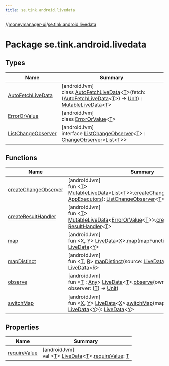 ```yaml
---
title: se.tink.android.livedata
---
```

//[moneymanager-ui](../../index.html)/[se.tink.android.livedata](index.html)



# Package se.tink.android.livedata



## Types


| Name | Summary |
|---|---|
| [AutoFetchLiveData](-auto-fetch-live-data/index.html) | [androidJvm]<br>class [AutoFetchLiveData](-auto-fetch-live-data/index.html)&lt;[T](-auto-fetch-live-data/index.html)&gt;(fetch: ([AutoFetchLiveData](-auto-fetch-live-data/index.html)&lt;[T](-auto-fetch-live-data/index.html)&gt;) -&gt; [Unit](https://kotlinlang.org/api/latest/jvm/stdlib/kotlin/-unit/index.html)) : [MutableLiveData](https://developer.android.com/reference/kotlin/androidx/lifecycle/MutableLiveData.html)&lt;[T](-auto-fetch-live-data/index.html)&gt; |
| [ErrorOrValue](-error-or-value/index.html) | [androidJvm]<br>class [ErrorOrValue](-error-or-value/index.html)&lt;[T](-error-or-value/index.html)&gt; |
| [ListChangeObserver](-list-change-observer/index.html) | [androidJvm]<br>interface [ListChangeObserver](-list-change-observer/index.html)&lt;[T](-list-change-observer/index.html)&gt; : [ChangeObserver](../com.tink.service.observer/-change-observer/index.html)&lt;[List](https://kotlinlang.org/api/latest/jvm/stdlib/kotlin.collections/-list/index.html)&lt;[T](-list-change-observer/index.html)&gt;&gt; |


## Functions


| Name | Summary |
|---|---|
| [createChangeObserver](create-change-observer.html) | [androidJvm]<br>fun &lt;[T](create-change-observer.html)&gt; [MutableLiveData](https://developer.android.com/reference/kotlin/androidx/lifecycle/MutableLiveData.html)&lt;[List](https://kotlinlang.org/api/latest/jvm/stdlib/kotlin.collections/-list/index.html)&lt;[T](create-change-observer.html)&gt;&gt;.[createChangeObserver](create-change-observer.html)(executors: [AppExecutors](../se.tink.android/-app-executors/index.html)): [ListChangeObserver](-list-change-observer/index.html)&lt;[T](create-change-observer.html)&gt; |
| [createResultHandler](create-result-handler.html) | [androidJvm]<br>fun &lt;[T](create-result-handler.html)&gt; [MutableLiveData](https://developer.android.com/reference/kotlin/androidx/lifecycle/MutableLiveData.html)&lt;[ErrorOrValue](-error-or-value/index.html)&lt;[T](create-result-handler.html)&gt;&gt;.[createResultHandler](create-result-handler.html)(): [ResultHandler](../com.tink.service.handler/-result-handler/index.html)&lt;[T](create-result-handler.html)&gt; |
| [map](map.html) | [androidJvm]<br>fun &lt;[X](map.html), [Y](map.html)&gt; [LiveData](https://developer.android.com/reference/kotlin/androidx/lifecycle/LiveData.html)&lt;[X](map.html)&gt;.[map](map.html)(mapFunction: ([X](map.html)) -&gt; [Y](map.html)): [LiveData](https://developer.android.com/reference/kotlin/androidx/lifecycle/LiveData.html)&lt;[Y](map.html)&gt; |
| [mapDistinct](map-distinct.html) | [androidJvm]<br>fun &lt;[T](map-distinct.html), [R](map-distinct.html)&gt; [mapDistinct](map-distinct.html)(source: [LiveData](https://developer.android.com/reference/kotlin/androidx/lifecycle/LiveData.html)&lt;[T](map-distinct.html)&gt;, map: ([T](map-distinct.html)) -&gt; [R](map-distinct.html)): [LiveData](https://developer.android.com/reference/kotlin/androidx/lifecycle/LiveData.html)&lt;[R](map-distinct.html)&gt; |
| [observe](observe.html) | [androidJvm]<br>fun &lt;[T](observe.html) : [Any](https://kotlinlang.org/api/latest/jvm/stdlib/kotlin/-any/index.html)&gt; [LiveData](https://developer.android.com/reference/kotlin/androidx/lifecycle/LiveData.html)&lt;[T](observe.html)&gt;.[observe](observe.html)(owner: [LifecycleOwner](https://developer.android.com/reference/kotlin/androidx/lifecycle/LifecycleOwner.html), observer: ([T](observe.html)) -&gt; [Unit](https://kotlinlang.org/api/latest/jvm/stdlib/kotlin/-unit/index.html)) |
| [switchMap](switch-map.html) | [androidJvm]<br>fun &lt;[X](switch-map.html), [Y](switch-map.html)&gt; [LiveData](https://developer.android.com/reference/kotlin/androidx/lifecycle/LiveData.html)&lt;[X](switch-map.html)&gt;.[switchMap](switch-map.html)(mapFunction: ([X](switch-map.html)) -&gt; [LiveData](https://developer.android.com/reference/kotlin/androidx/lifecycle/LiveData.html)&lt;[Y](switch-map.html)&gt;): [LiveData](https://developer.android.com/reference/kotlin/androidx/lifecycle/LiveData.html)&lt;[Y](switch-map.html)&gt; |


## Properties


| Name | Summary |
|---|---|
| [requireValue](require-value.html) | [androidJvm]<br>val &lt;[T](require-value.html)&gt; [LiveData](https://developer.android.com/reference/kotlin/androidx/lifecycle/LiveData.html)&lt;[T](require-value.html)&gt;.[requireValue](require-value.html): [T](require-value.html) |

